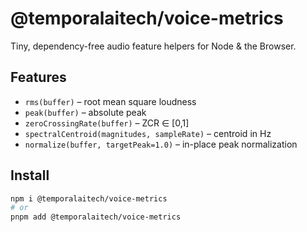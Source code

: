 # @temporalaitech/voice-metrics

Tiny, dependency-free audio feature helpers for Node & the Browser.

## Features
- `rms(buffer)` – root mean square loudness
- `peak(buffer)` – absolute peak
- `zeroCrossingRate(buffer)` – ZCR ∈ [0,1]
- `spectralCentroid(magnitudes, sampleRate)` – centroid in Hz
- `normalize(buffer, targetPeak=1.0)` – in-place peak normalization

## Install
```bash
npm i @temporalaitech/voice-metrics
# or
pnpm add @temporalaitech/voice-metrics

